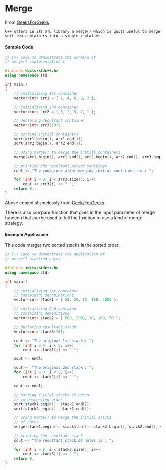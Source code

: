 # Merge

From [GeeksForGeeks](https://www.geeksforgeeks.org/merge-in-cpp-stl/)

```
C++ offers in its STL library a merge() which is quite useful to merge sort two containers into a single container.
```

#### Sample Code

```cpp
// C++ code to demonstrate the working of
// merge() implementation 1

#include <bits/stdc++.h>
using namespace std;

int main()
{
    // initializing 1st container
    vector<int> arr1 = { 1, 4, 6, 3, 2 };

    // initializing 2nd container
    vector<int> arr2 = { 6, 2, 5, 7, 1 };

    // declaring resultant container
    vector<int> arr3(10);

    // sorting initial containers
    sort(arr1.begin(), arr1.end());
    sort(arr2.begin(), arr2.end());

    // using merge() to merge the initial containers
    merge(arr1.begin(), arr1.end(), arr2.begin(), arr2.end(), arr3.begin());

    // printing the resultant merged container
    cout << "The container after merging initial containers is : ";

    for (int i = 0; i < arr3.size(); i++)
        cout << arr3[i] << " ";
    return 0;
}

```

Above copied shamelessly from [GeeksForGeeks](https://www.geeksforgeeks.org/merge-in-cpp-stl/).

There is also compare function that goes in the input parameter of merge function that can be used to tell the function to use a kind of merge strategy.

#### Example Applicatoin

This code merges two sorted stacks in the sorted order.

```cpp
// C++ code to demonstrate the application of
// merge() stacking notes

#include <bits/stdc++.h>
using namespace std;

int main()
{
    // initializing 1st container
    // containing denominations
    vector<int> stack1 = { 50, 20, 10, 100, 2000 };

    // initializing 2nd container
    // containing demonitions
    vector<int> stack2 = { 500, 2000, 10, 100, 50 };

    // declaring resultant stack
    vector<int> stack3(10);

    cout << "The original 1st stack : ";
    for (int i = 0; i < 5; i++)
        cout << stack1[i] << " ";

    cout << endl;

    cout << "The original 2nd stack : ";
    for (int i = 0; i < 5; i++)
        cout << stack2[i] << " ";

    cout << endl;

    // sorting initial stacks of notes
    // in descending order
    sort(stack1.begin(), stack1.end());
    sort(stack2.begin(), stack2.end());

    // using merge() to merge the initial stacks
    // of notes
    merge(stack1.begin(), stack1.end(), stack2.begin(), stack2.end(), stack3.begin());

    // printing the resultant stack
    cout << "The resultant stack of notes is : ";

    for (int i = 0; i < stack3.size(); i++)
        cout << stack3[i] << " ";
    return 0;
}
```



